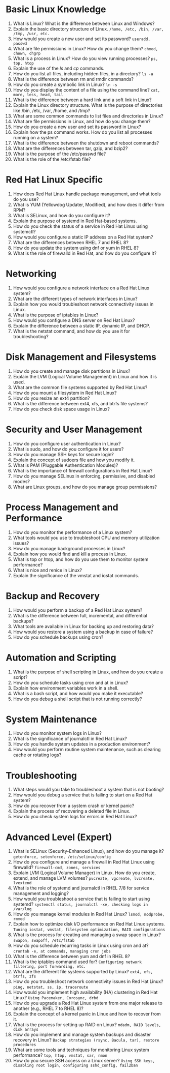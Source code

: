 # Basic Linux Knowledge
1. What is Linux? What is the difference between Linux and Windows?
2. Explain the basic directory structure of Linux.
`/home, /etc, /bin, /var, /tmp, /usr, etc.`
3. How would you create a new user and set its password?
`useradd, passwd`
4. What are file permissions in Linux? How do you change them?
`chmod, chown, chgrp`
5. What is a process in Linux? How do you view running processes?
`ps, top, htop`
6. Explain the use of the *ls* and *cp* commands.
7. How do you list all files, including hidden files, in a directory?
`ls -a`
8. What is the difference between rm and rmdir commands?
9. How do you create a symbolic link in Linux?
`ln -s`
10. How do you display the content of a file using the command line?
`cat, more, less, head, tail`
11. What is the difference between a hard link and a soft link in Linux?
12. Explain the Linux directory structure. What is the purpose of directories like /bin, /etc, /var, /home, and /tmp?
13. What are some common commands to list files and directories in Linux?
14. What are file permissions in Linux, and how do you change them?
15. How do you create a new user and set its password in Linux?
16. Explain how the ps command works. How do you list all processes running on a system?
17. What is the difference between the shutdown and reboot commands?
18. What are the differences between tar, gzip, and bzip2?
19. What is the purpose of the /etc/passwd file?
20. What is the role of the /etc/fstab file?

# Red Hat Linux Specific
1. How does Red Hat Linux handle package management, and what tools do you use?
2. What is YUM (Yellowdog Updater, Modified), and how does it differ from RPM?
3. What is SELinux, and how do you configure it?
4. Explain the purpose of systemd in Red Hat-based systems.
5. How do you check the status of a service in Red Hat Linux using systemctl?
6. How would you configure a static IP address on a Red Hat system?
7. What are the differences between RHEL 7 and RHEL 8?
8. How do you update the system using dnf or yum in RHEL 8?
9. What is the role of firewalld in Red Hat, and how do you configure it?

# Networking
1. How would you configure a network interface on a Red Hat Linux system?
2. What are the different types of network interfaces in Linux?
3. Explain how you would troubleshoot network connectivity issues in Linux.
4. What is the purpose of iptables in Linux?
5. How would you configure a DNS server on Red Hat Linux?
6. Explain the difference between a static IP, dynamic IP, and DHCP.
7. What is the netstat command, and how do you use it for troubleshooting?

# Disk Management and Filesystems
1. How do you create and manage disk partitions in Linux?
2.  Explain the LVM (Logical Volume Management) in Linux and how it is used.
3.  What are the common file systems supported by Red Hat Linux?
4.  How do you mount a filesystem in Red Hat Linux?
5.  How do you resize an ext4 partition?
6.  What is the difference between ext4, xfs, and btrfs file systems?
7.  How do you check disk space usage in Linux?

# Security and User Management
1. How do you configure user authentication in Linux?
2. What is sudo, and how do you configure it for users?
3. How do you manage SSH keys for secure login?
4. Explain the concept of sudoers file and how you modify it.
5. What is PAM (Pluggable Authentication Modules)?
6. What is the importance of firewall configurations in Red Hat Linux?
7. How do you manage SELinux in enforcing, permissive, and disabled modes?
8. What are Linux groups, and how do you manage group permissions?

# Process Management and Performance
1. How do you monitor the performance of a Linux system?
2. What tools would you use to troubleshoot CPU and memory utilization issues?
3. How do you manage background processes in Linux?
4. Explain how you would find and kill a process in Linux.
5. What is top or htop, and how do you use them to monitor system performance?
6. What is nice and renice in Linux?
7. Explain the significance of the vmstat and iostat commands.

# Backup and Recovery
1. How would you perform a backup of a Red Hat Linux system?
2. What is the difference between full, incremental, and differential backups?
3. What tools are available in Linux for backing up and restoring data?
4. How would you restore a system using a backup in case of failure?
5. How do you schedule backups using cron?

# Automation and Scripting
1. What is the purpose of shell scripting in Linux, and how do you create a script?
2. How do you schedule tasks using cron and at in Linux?
3. Explain how environment variables work in a shell.
4. What is a bash script, and how would you make it executable?
5. How do you debug a shell script that is not running correctly?

# System Maintenance
1. How do you monitor system logs in Linux?
2. What is the significance of journalctl in Red Hat Linux?
3. How do you handle system updates in a production environment?
4. How would you perform routine system maintenance, such as clearing cache or rotating logs?

# Troubleshooting
1. What steps would you take to troubleshoot a system that is not booting?
2. How would you debug a service that is failing to start on a Red Hat system?
3. How do you recover from a system crash or kernel panic?
4. Explain the process of recovering a deleted file in Linux.
5. How do you check system logs for errors in Red Hat Linux?


# Advanced Level (Expert)
1. What is SELinux (Security-Enhanced Linux), and how do you manage it?
`getenforce, setenforce, /etc/selinux/config`
2. How do you configure and manage a firewall in Red Hat Linux using firewalld?
`firewall-cmd, zones, services`
3. Explain LVM (Logical Volume Manager) in Linux. How do you create, extend, and manage LVM volumes?
`pvcreate, vgcreate, lvcreate, lvextend`
4. What is the role of systemd and journalctl in RHEL 7/8 for service management and logging?
5. How would you troubleshoot a service that is failing to start using systemd?
`systemctl status, journalctl -xe, checking logs in /var/log`
6. How do you manage kernel modules in Red Hat Linux?
`lsmod, modprobe, rmmod`
7. Explain how to optimize disk I/O performance on Red Hat Linux systems.
`Tuning iostat, vmstat, filesystem optimization, RAID configurations`
8. What is the process for creating and managing a swap space in Linux?
`swapon, swapoff, /etc/fstab`
9. How do you schedule recurring tasks in Linux using cron and at?
`crontab -e, at commands, managing cron jobs`
10. What is the difference between yum and dnf in RHEL 8?
11. What is the iptables command used for?
`Configuring network filtering, port forwarding, etc.`
12. What are the different file systems supported by Linux?
`ext4, xfs, btrfs, zfs`
13. How do you troubleshoot network connectivity issues in Red Hat Linux?
`ping, netstat, ss, ip, traceroute`
14. How would you implement high availability (HA) clustering in Red Hat Linux?
`Using Pacemaker, Corosync, drbd`
15. How do you upgrade a Red Hat Linux system from one major release to another (e.g., RHEL 7 to RHEL 8)?
16. Explain the concept of a kernel panic in Linux and how to recover from it.
17. What is the process for setting up RAID on Linux?
`mdadm, RAID levels, disk arrays`
18. How do you implement and manage system backups and disaster recovery in Linux?
`Backup strategies (rsync, Bacula, tar), restore procedures`
19. What are some tools and techniques for monitoring Linux system performance?
`top, htop, vmstat, sar, nmon`
20. How do you secure SSH access on a Linux server?
`Using SSH keys, disabling root login, configuring sshd_config, fail2ban`
